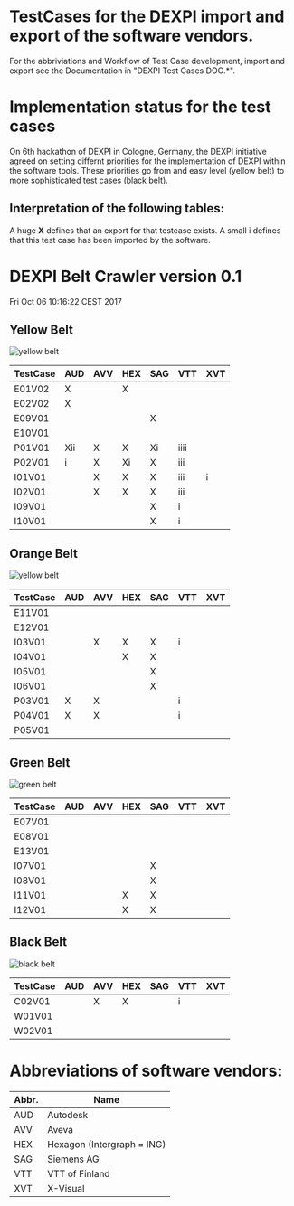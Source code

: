 # TestCases for the DEXPI import and export of the software vendors. 


For the abbriviations and Workflow of Test Case development, import and export see the Documentation in  "DEXPI Test Cases DOC.*".

# Implementation status for the test cases
On 6th hackathon of DEXPI in Cologne, Germany, the DEXPI initiative agreed on setting differnt priorities for the implementation of DEXPI within the software tools. These priorities go from and easy level (yellow belt) to more sophisticated test cases (black belt).

## Interpretation of the following tables: 
A huge **X** defines that an export for that testcase exists. 
A small i defines that this test case has been imported by the software. 

# DEXPI Belt Crawler version 0.1
Fri Oct 06 10:16:22 CEST 2017
## Yellow Belt
![yellow belt](https://upload.wikimedia.org/wikipedia/commons/thumb/2/25/BJJ_Yellow_Belt.svg/200px-BJJ_Yellow_Belt.svg.png)

TestCase |AUD|      AVV|      HEX|      SAG|      VTT|      XVT|      
---       |---      |---      |---      |---      |---      |---      
E01V02|   X|        |         X|        |         |         |         
E02V02|   X|        |         |         |         |         |         
E09V01|   |         |         |         X|        |         |         
E10V01|   |         |         |         |         |         |         
P01V01|   Xii|      X|        X|        Xi|       iiii|     |         
P02V01|   i|        X|        Xi|       X|        iii|      |         
I01V01|   |         X|        X|        X|        iii|      i|        
I02V01|   |         X|        X|        X|        iii|      |         
I09V01|   |         |         |         X|        i|        |         
I10V01|   |         |         |         X|        i|        |         

## Orange Belt
![yellow belt](https://upload.wikimedia.org/wikipedia/commons/thumb/8/83/BJJ_Orange_Belt.svg/200px-BJJ_Orange_Belt.svg.png)

TestCase |AUD|      AVV|      HEX|      SAG|      VTT|      XVT|      
---       |---      |---      |---      |---      |---      |---      
E11V01|   |         |         |         |         |         |         
E12V01|   |         |         |         |         |         |         
I03V01|   |         X|        X|        X|        i|        |         
I04V01|   |         |         X|        X|        |         |         
I05V01|   |         |         |         X|        |         |         
I06V01|   |         |         |         X|        |         |         
P03V01|   X|        X|        |         |         i|        |         
P04V01|   X|        X|        |         |         i|        |         
P05V01|   |         |         |         |         |         |         

## Green Belt
![green belt](https://upload.wikimedia.org/wikipedia/commons/thumb/a/a4/BJJ_Green_Belt.svg/200px-BJJ_Green_Belt.svg.png)

TestCase |AUD|      AVV|      HEX|      SAG|      VTT|      XVT|      
---       |---      |---      |---      |---      |---      |---      
E07V01|   |         |         |         |         |         |         
E08V01|   |         |         |         |         |         |         
E13V01|   |         |         |         |         |         |         
I07V01|   |         |         |         X|        |         |         
I08V01|   |         |         |         X|        |         |         
I11V01|   |         |         X|        X|        |         |         
I12V01|   |         |         X|        X|        |         |         

## Black Belt
![black belt](https://upload.wikimedia.org/wikipedia/commons/thumb/6/63/BJJ_Grey_Belt.svg/200px-BJJ_Grey_Belt.svg.png)

TestCase |AUD|      AVV|      HEX|      SAG|      VTT|      XVT|      
---       |---      |---      |---      |---      |---      |---      
C02V01|   |         X|        X|        |         i|        |         
W01V01|   |         |         |         |         |         |         
W02V01|   |         |         |         |         |         |         




# Abbreviations of software vendors: 
Abbr. | Name
---|---
AUD | Autodesk
AVV | Aveva
HEX | Hexagon (Intergraph = ING)
SAG | Siemens AG
VTT | VTT of Finland
XVT | X-Visual

